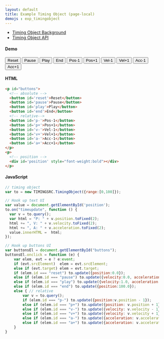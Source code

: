 ```yaml
---
layout: default
title: Example Timing Object (page-local)
demojs : exp_timingobject
---
```


- [Timing Object Background](background_timingobject.html)
- [Timing Object API](api_timingobject.html)

#### Demo

<p id="buttons">
  <!-- absolute -->
  <button id='reset'>Reset</button>
  <button id='pause'>Pause</button>
  <button id='play'>Play</button>
  <button id='end'>End</button>
  <!-- relative-->
  <button id='p-'>Pos-1</button>
  <button id='p+'>Pos+1</button>
  <button id='v-'>Vel-1</button>
  <button id='v+'>Vel+1</button>
  <button id='a-'>Acc-1</button>
  <button id='a+'>Acc+1</button>
</p>
<p>
  <!-- position -->
  <div id='position' style="font-weight:bold"></div>
</p>


#### HTML

```html
<p id="buttons">
  <!-- absolute -->
  <button id='reset'>Reset</button>
  <button id='pause'>Pause</button>
  <button id='play'>Play</button>
  <button id='end'>End</button>
  <!-- relative-->
  <button id='p-'>Pos-1</button>
  <button id='p+'>Pos+1</button>
  <button id='v-'>Vel-1</button>
  <button id='v+'>Vel+1</button>
  <button id='a-'>Acc-1</button>
  <button id='a+'>Acc+1</button>
</p>
<p>
  <!-- position -->
  <div id='position' style="font-weight:bold"></div>
</p>
```


#### JavaScript

```javascript
// timing object
var to = new TIMINGSRC.TimingObject({range:[0,100]});

// Hook up text UI
var value = document.getElementById('position');
to.on("timeupdate", function () {
  var v = to.query();
  var html = "P: " + v.position.toFixed(2);
  html += ", V: " + v.velocity.toFixed(2);
  html += ", A: " + v.acceleration.toFixed(2);
  value.innerHTML =  html; 
});

// Hook up buttons UI
var buttonsEl = document.getElementById("buttons");
buttonsEl.onclick = function (e) {
  	var elem, evt = e ? e:event;
  	if (evt.srcElement)  elem = evt.srcElement;
    else if (evt.target) elem = evt.target;
    if (elem.id === "reset") to.update({position:0.0});
    else if (elem.id === "pause") to.update({velocity:0.0, acceleration:0.0});
    else if (elem.id === "play") to.update({velocity:1.0, acceleration:0.0});
    else if (elem.id === "end") to.update({position:100.0});
    else { // relative
        var v = to.query();
        if (elem.id === "p-") to.update({position:v.position - 1});
        else if (elem.id === "p+") to.update({position: v.position + 1});
        else if (elem.id === "v-") to.update({velocity: v.velocity - 1});
        else if (elem.id === "v+") to.update({velocity: v.velocity + 1});
        else if (elem.id === "a-") to.update({acceleration: v.acceleration - 1});
        else if (elem.id === "a+") to.update({acceleration: v.acceleration + 1});
    }
}
```    
